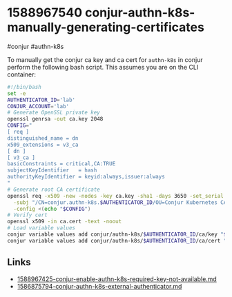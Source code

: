 # 1588967540 conjur-authn-k8s-manually-generating-certificates
#conjur #authn-k8s

To manually get the conjur ca key and ca cert for `authn-k8s` in conjur perform the following bash script. This assumes you are on the CLI container:
```bash
#!/bin/bash
set -e
AUTHENTICATOR_ID='lab'
CONJUR_ACCOUNT='lab'
# Generate OpenSSL private key
openssl genrsa -out ca.key 2048
CONFIG="
[ req ]
distinguished_name = dn
x509_extensions = v3_ca
[ dn ]
[ v3_ca ]
basicConstraints = critical,CA:TRUE
subjectKeyIdentifier   = hash
authorityKeyIdentifier = keyid:always,issuer:always
"
# Generate root CA certificate
openssl req -x509 -new -nodes -key ca.key -sha1 -days 3650 -set_serial 0x0 -out ca.cert \
  -subj "/CN=conjur.authn-k8s.$AUTHENTICATOR_ID/OU=Conjur Kubernetes CA/O=$CONJUR_ACCOUNT" \
  -config <(echo "$CONFIG")
# Verify cert
openssl x509 -in ca.cert -text -noout
# Load variable values
conjur variable values add conjur/authn-k8s/$AUTHENTICATOR_ID/ca/key "$(cat ca.key)"
conjur variable values add conjur/authn-k8s/$AUTHENTICATOR_ID/ca/cert "$(cat ca.cert)"
```



## Links
- [1588967425-conjur-enable-authn-k8s-required-key-not-available.md](1588967425-conjur-enable-authn-k8s-required-key-not-available.md)
- [1586875794-conjur-authn-k8s-external-authenticator.md](1586875794-conjur-authn-k8s-external-authenticator.md)
